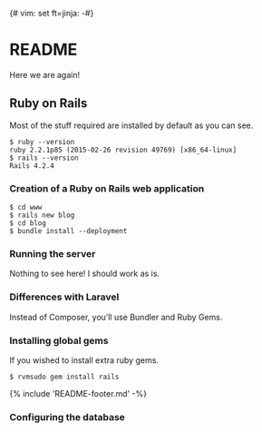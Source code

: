 {# vim: set ft=jinja: -#}
# README

Here we are again!

## Ruby on Rails

Most of the stuff required are installed by default as you can see.

    $ ruby --version
    ruby 2.2.1p85 (2015-02-26 revision 49769) [x86_64-linux]
    $ rails --version
    Rails 4.2.4

### Creation of a Ruby on Rails web application

    $ cd www
    $ rails new blog
    $ cd blog
    $ bundle install --deployment

### Running the server

Nothing to see here! I should work as is.

### Differences with Laravel

Instead of Composer, you’ll use Bundler and Ruby Gems.

### Installing global gems

If you wished to install extra ruby gems.

    $ rvmsudo gem install rails

{% include 'README-footer.md' -%}

### Configuring the database


